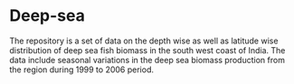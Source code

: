 # Deep-sea
The repository is a set of data on the depth wise as well as latitude wise distribution of deep sea fish biomass in the south west coast of India. The data include seasonal variations in the deep sea biomass production from the region during 1999 to 2006 period.

